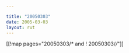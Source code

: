 ```yaml
---

title: "20050303"
date: 2005-03-03
layout: rut
---
```


[[!map pages="20050303/* and ! 20050303/*/*"]]
